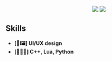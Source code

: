 <p align="center">
  <img src="https://github-readme-stats.vercel.app/api/top-langs/?username=sandwichk&title_color=ffffff&text_color=daf7dc&bg_color=151515"/>
  <img src="https://github-readme-stats.vercel.app/api?username=sandwichk&&show_icons=true&title_color=ffffff&icon_color=bb2acf&text_color=daf7dc&bg_color=151515"/>
</p>

## Skills
- **[🎨🖼] UI/UX design**
- **[👨🏻‍💻] C++, Lua, Python**
